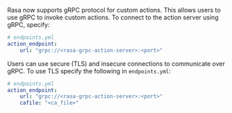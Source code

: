 Rasa now supports gRPC protocol for custom actions. 
This allows users to use gRPC to invoke custom actions. 
To connect to the action server using gRPC, specify: 
```yaml
# endpoints.yml
action_endpoint:
    url: "grpc://<rasa-grpc-action-server>:<port>"
```
Users can use secure (TLS) and insecure connections to communicate over gRPC. 
To use TLS specify the following in `endpoints.yml`:
```yaml
# endpoints.yml
action_endpoint:
    url: "grpc://<rasa-grpc-action-server>:<port>"
    cafile: "<ca_file>"
```